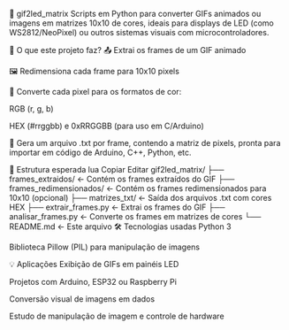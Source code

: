 🧩 gif2led_matrix
Scripts em Python para converter GIFs animados ou imagens em matrizes 10x10 de cores, ideais para displays de LED (como WS2812/NeoPixel) ou outros sistemas visuais com microcontroladores.

🎯 O que este projeto faz?
📤 Extrai os frames de um GIF animado

🖼️ Redimensiona cada frame para 10x10 pixels

🎨 Converte cada pixel para os formatos de cor:

RGB (r, g, b)

HEX (#rrggbb) e 0xRRGGBB (para uso em C/Arduino)

📝 Gera um arquivo .txt por frame, contendo a matriz de pixels, pronta para importar em código de Arduino, C++, Python, etc.

📁 Estrutura esperada
lua
Copiar
Editar
gif2led_matrix/
├── frames_extraidos/         ← Contém os frames extraídos do GIF
├── frames_redimensionados/  ← Contém os frames redimensionados para 10x10 (opcional)
├── matrizes_txt/             ← Saída dos arquivos .txt com cores HEX
├── extrair_frames.py         ← Extrai os frames do GIF
├── analisar_frames.py        ← Converte os frames em matrizes de cores
└── README.md                 ← Este arquivo
🛠️ Tecnologias usadas
Python 3

Biblioteca Pillow (PIL) para manipulação de imagens

💡 Aplicações
Exibição de GIFs em painéis LED

Projetos com Arduino, ESP32 ou Raspberry Pi

Conversão visual de imagens em dados

Estudo de manipulação de imagem e controle de hardware
